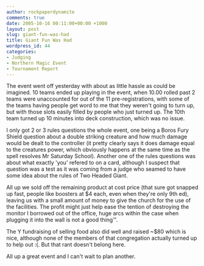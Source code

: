 ```yaml
---
author: rockpaperdynamite
comments: true
date: 2005-10-16 00:11:00+00:00 +1000
layout: post
slug: giant-fun-was-had
title: Giant Fun Was Had
wordpress_id: 44
categories:
- Judging
- Northern Magic Event
- Tournament Report
---
```


The event went off yesterday with about as little hassle as could be imagined.  10 teams ended up playing in the event, when 10.00 rolled past 2 teams were unaccounted for out of the 11 pre-registrations, with some of the teams having people get word to me that they weren't going to turn up, but with those slots easily filled by people who just turned up. The 10th team turned up 10 minutes into deck construction, which was no issue.

I only got 2 or 3 rules questions the whole event, one being a Boros Fury Shield question about a double striking creature and how much damage would be dealt to the controller (it pretty clearly says it does damage equal to the creatures power, which obviously happens at the same time as the spell resolves Mr Saturday School). Another one of the rules questions was about what exactly 'you' refered to on a card, although I suspect that question was a test as it was coming from a judge who seamed to have some idea about the rules of Two Headed Giant.

All up we sold off the remaining product at cost price (that sure got snapped up fast, people like boosters at $4 each, even when they're only 9th ed), leaving us with a small amount of money to give the church for the use of the facilities. The profit might just help ease the tention of destroying the monitor I borrowed out of the office, huge arcs within the case when plugging it into the wall is not a good thing™.

The Y fundraising of selling food also did well and raised ~$80 which is nice, although none of the members of that congregation actually turned up to help out :(.  But that rant doesn't belong here.

All up a great event and I can't wait to plan another.
